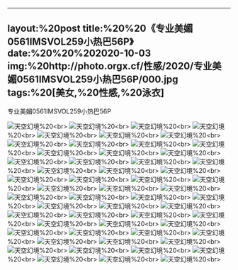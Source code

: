 ﻿---
layout:%20post
title:%20%20《专业美媚0561IMSVOL259小热巴56P》
date:%20%20%202020-10-03
img:%20http://photo.orgx.cf/性感/2020/专业美媚0561IMSVOL259小热巴56P/000.jpg
tags:%20[美女,%20性感,%20泳衣]
---

专业美媚0561IMSVOL259小热巴56P



![天空幻境](http://photo.orgx.cf/性感/2020/专业美媚0561IMSVOL259小热巴56P/001.jpg%20''天空幻境'')%20<br>
![天空幻境](http://photo.orgx.cf/性感/2020/专业美媚0561IMSVOL259小热巴56P/002.jpg%20''天空幻境'')%20<br>
![天空幻境](http://photo.orgx.cf/性感/2020/专业美媚0561IMSVOL259小热巴56P/003.jpg%20''天空幻境'')%20<br>
![天空幻境](http://photo.orgx.cf/性感/2020/专业美媚0561IMSVOL259小热巴56P/004.jpg%20''天空幻境'')%20<br>
![天空幻境](http://photo.orgx.cf/性感/2020/专业美媚0561IMSVOL259小热巴56P/005.jpg%20''天空幻境'')%20<br>
![天空幻境](http://photo.orgx.cf/性感/2020/专业美媚0561IMSVOL259小热巴56P/006.jpg%20''天空幻境'')%20<br>
![天空幻境](http://photo.orgx.cf/性感/2020/专业美媚0561IMSVOL259小热巴56P/007.jpg%20''天空幻境'')%20<br>
![天空幻境](http://photo.orgx.cf/性感/2020/专业美媚0561IMSVOL259小热巴56P/008.jpg%20''天空幻境'')%20<br>
![天空幻境](http://photo.orgx.cf/性感/2020/专业美媚0561IMSVOL259小热巴56P/009.jpg%20''天空幻境'')%20<br>
![天空幻境](http://photo.orgx.cf/性感/2020/专业美媚0561IMSVOL259小热巴56P/010.jpg%20''天空幻境'')%20<br>
![天空幻境](http://photo.orgx.cf/性感/2020/专业美媚0561IMSVOL259小热巴56P/011.jpg%20''天空幻境'')%20<br>
![天空幻境](http://photo.orgx.cf/性感/2020/专业美媚0561IMSVOL259小热巴56P/012.jpg%20''天空幻境'')%20<br>
![天空幻境](http://photo.orgx.cf/性感/2020/专业美媚0561IMSVOL259小热巴56P/013.jpg%20''天空幻境'')%20<br>
![天空幻境](http://photo.orgx.cf/性感/2020/专业美媚0561IMSVOL259小热巴56P/014.jpg%20''天空幻境'')%20<br>
![天空幻境](http://photo.orgx.cf/性感/2020/专业美媚0561IMSVOL259小热巴56P/015.jpg%20''天空幻境'')%20<br>
![天空幻境](http://photo.orgx.cf/性感/2020/专业美媚0561IMSVOL259小热巴56P/016.jpg%20''天空幻境'')%20<br>
![天空幻境](http://photo.orgx.cf/性感/2020/专业美媚0561IMSVOL259小热巴56P/017.jpg%20''天空幻境'')%20<br>
![天空幻境](http://photo.orgx.cf/性感/2020/专业美媚0561IMSVOL259小热巴56P/018.jpg%20''天空幻境'')%20<br>
![天空幻境](http://photo.orgx.cf/性感/2020/专业美媚0561IMSVOL259小热巴56P/019.jpg%20''天空幻境'')%20<br>
![天空幻境](http://photo.orgx.cf/性感/2020/专业美媚0561IMSVOL259小热巴56P/020.jpg%20''天空幻境'')%20<br>
![天空幻境](http://photo.orgx.cf/性感/2020/专业美媚0561IMSVOL259小热巴56P/021.jpg%20''天空幻境'')%20<br>
![天空幻境](http://photo.orgx.cf/性感/2020/专业美媚0561IMSVOL259小热巴56P/022.jpg%20''天空幻境'')%20<br>
![天空幻境](http://photo.orgx.cf/性感/2020/专业美媚0561IMSVOL259小热巴56P/023.jpg%20''天空幻境'')%20<br>
![天空幻境](http://photo.orgx.cf/性感/2020/专业美媚0561IMSVOL259小热巴56P/024.jpg%20''天空幻境'')%20<br>
![天空幻境](http://photo.orgx.cf/性感/2020/专业美媚0561IMSVOL259小热巴56P/025.jpg%20''天空幻境'')%20<br>
![天空幻境](http://photo.orgx.cf/性感/2020/专业美媚0561IMSVOL259小热巴56P/026.jpg%20''天空幻境'')%20<br>
![天空幻境](http://photo.orgx.cf/性感/2020/专业美媚0561IMSVOL259小热巴56P/027.jpg%20''天空幻境'')%20<br>
![天空幻境](http://photo.orgx.cf/性感/2020/专业美媚0561IMSVOL259小热巴56P/028.jpg%20''天空幻境'')%20<br>
![天空幻境](http://photo.orgx.cf/性感/2020/专业美媚0561IMSVOL259小热巴56P/029.jpg%20''天空幻境'')%20<br>
![天空幻境](http://photo.orgx.cf/性感/2020/专业美媚0561IMSVOL259小热巴56P/030.jpg%20''天空幻境'')%20<br>
![天空幻境](http://photo.orgx.cf/性感/2020/专业美媚0561IMSVOL259小热巴56P/031.jpg%20''天空幻境'')%20<br>
![天空幻境](http://photo.orgx.cf/性感/2020/专业美媚0561IMSVOL259小热巴56P/032.jpg%20''天空幻境'')%20<br>
![天空幻境](http://photo.orgx.cf/性感/2020/专业美媚0561IMSVOL259小热巴56P/033.jpg%20''天空幻境'')%20<br>
![天空幻境](http://photo.orgx.cf/性感/2020/专业美媚0561IMSVOL259小热巴56P/034.jpg%20''天空幻境'')%20<br>
![天空幻境](http://photo.orgx.cf/性感/2020/专业美媚0561IMSVOL259小热巴56P/035.jpg%20''天空幻境'')%20<br>
![天空幻境](http://photo.orgx.cf/性感/2020/专业美媚0561IMSVOL259小热巴56P/036.jpg%20''天空幻境'')%20<br>
![天空幻境](http://photo.orgx.cf/性感/2020/专业美媚0561IMSVOL259小热巴56P/037.jpg%20''天空幻境'')%20<br>
![天空幻境](http://photo.orgx.cf/性感/2020/专业美媚0561IMSVOL259小热巴56P/038.jpg%20''天空幻境'')%20<br>
![天空幻境](http://photo.orgx.cf/性感/2020/专业美媚0561IMSVOL259小热巴56P/039.jpg%20''天空幻境'')%20<br>
![天空幻境](http://photo.orgx.cf/性感/2020/专业美媚0561IMSVOL259小热巴56P/040.jpg%20''天空幻境'')%20<br>
![天空幻境](http://photo.orgx.cf/性感/2020/专业美媚0561IMSVOL259小热巴56P/041.jpg%20''天空幻境'')%20<br>
![天空幻境](http://photo.orgx.cf/性感/2020/专业美媚0561IMSVOL259小热巴56P/042.jpg%20''天空幻境'')%20<br>
![天空幻境](http://photo.orgx.cf/性感/2020/专业美媚0561IMSVOL259小热巴56P/043.jpg%20''天空幻境'')%20<br>
![天空幻境](http://photo.orgx.cf/性感/2020/专业美媚0561IMSVOL259小热巴56P/044.jpg%20''天空幻境'')%20<br>
![天空幻境](http://photo.orgx.cf/性感/2020/专业美媚0561IMSVOL259小热巴56P/045.jpg%20''天空幻境'')%20<br>
![天空幻境](http://photo.orgx.cf/性感/2020/专业美媚0561IMSVOL259小热巴56P/046.jpg%20''天空幻境'')%20<br>
![天空幻境](http://photo.orgx.cf/性感/2020/专业美媚0561IMSVOL259小热巴56P/047.jpg%20''天空幻境'')%20<br>
![天空幻境](http://photo.orgx.cf/性感/2020/专业美媚0561IMSVOL259小热巴56P/048.jpg%20''天空幻境'')%20<br>
![天空幻境](http://photo.orgx.cf/性感/2020/专业美媚0561IMSVOL259小热巴56P/049.jpg%20''天空幻境'')%20<br>
![天空幻境](http://photo.orgx.cf/性感/2020/专业美媚0561IMSVOL259小热巴56P/050.jpg%20''天空幻境'')%20<br>
![天空幻境](http://photo.orgx.cf/性感/2020/专业美媚0561IMSVOL259小热巴56P/051.jpg%20''天空幻境'')%20<br>
![天空幻境](http://photo.orgx.cf/性感/2020/专业美媚0561IMSVOL259小热巴56P/052.jpg%20''天空幻境'')%20<br>
![天空幻境](http://photo.orgx.cf/性感/2020/专业美媚0561IMSVOL259小热巴56P/053.jpg%20''天空幻境'')%20<br>
![天空幻境](http://photo.orgx.cf/性感/2020/专业美媚0561IMSVOL259小热巴56P/054.jpg%20''天空幻境'')%20<br>
![天空幻境](http://photo.orgx.cf/性感/2020/专业美媚0561IMSVOL259小热巴56P/055.jpg%20''天空幻境'')%20<br>
![天空幻境](http://photo.orgx.cf/性感/2020/专业美媚0561IMSVOL259小热巴56P/056.jpg%20''天空幻境'')%20<br>